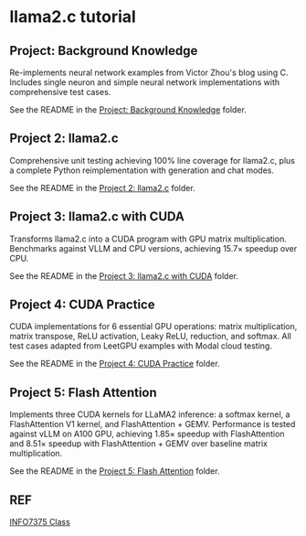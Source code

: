 # llama2.c tutorial 


## Project: Background Knowledge

Re-implements neural network examples from Victor Zhou's blog using C. Includes single neuron and simple neural network implementations with comprehensive test cases.

See the README in the [Project: Background Knowledge](01-background-knowledge/README.md) folder.

## Project 2: llama2.c

Comprehensive unit testing achieving 100% line coverage for llama2.c, plus a complete Python reimplementation with generation and chat modes.

See the README in the [Project 2: llama2.c](02-llama2-test-and-rewrite/README.md) folder.

## Project 3: llama2.c with CUDA

Transforms llama2.c into a CUDA program with GPU matrix multiplication. Benchmarks against VLLM and CPU versions, achieving 15.7× speedup over CPU.

See the README in the [Project 3: llama2.c with CUDA](03-llama2c-cuda/README.md) folder.

## Project 4: CUDA Practice

CUDA implementations for 6 essential GPU operations: matrix multiplication, matrix transpose, ReLU activation, Leaky ReLU, reduction, and softmax. All test cases adapted from LeetGPU examples with Modal cloud testing.

See the README in the [Project 4: CUDA Practice](04-cuda-practice/README.md) folder.

## Project 5: Flash Attention

Implements three CUDA kernels for LLaMA2 inference: a softmax kernel, a FlashAttention V1 kernel, and FlashAttention + GEMV. Performance is tested against vLLM on A100 GPU, achieving 1.85× speedup with FlashAttention and 8.51× speedup with FlashAttention + GEMV over baseline matrix multiplication.

See the README in the [Project 5: Flash Attention](05-fast-attention/README.md) folder.


## REF

[INFO7375 Class]( https://github.com/dexkum-2myzZy-jipzid/INFO7375-HPC-AI.git)